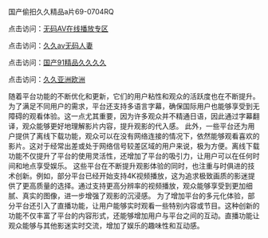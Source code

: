 国产偷抇久久精品a片69-0704RQ

点击访问：<a href="https://gfd-5xg.pages.dev/">无码AV在线播放专区</a>

点击访问：<a href="https://fdhf-454.pages.dev/">久久av无码人妻</a>

点击访问：<a href="https://bered.pages.dev/">国产91精品久久久久</a>

点击访问：<a href="https://rtj-3zo.pages.dev/">久久亚洲欧洲</a>

随着平台功能的不断优化和更新，它们的用户粘性和观众的活跃度也在不断提升。为了满足不同用户的需求，平台还支持多语言字幕，确保国际用户也能够享受到无障碍的观看体验。这一点尤其重要，因为许多观众并不精通日语，因此通过字幕翻译，观众能够更好地理解影片内容，提升观影的代入感。
此外，一些平台还为用户提供了离线下载功能，观众可以在没有网络连接的情况下，依然能够观看喜欢的影片。这对于经常出差或处于网络信号较差区域的用户来说，极为方便。离线下载功能不仅提升了平台的使用灵活性，还增加了平台的吸引力，让用户可以在任何时间和地点享受娱乐。
这些平台在不断提升观影体验的同时，也注重与时俱进的技术创新。例如，部分平台已经开始支持4K视频播放，这为追求极致画质的影迷提供了更高质量的选择。通过支持更高分辨率的视频播放，观众能够享受到更加细腻、真实的图像，进一步增强了观影的沉浸感。
为了增加平台的多元化体验，部分平台还引入了直播功能，让用户能够实时观看一些特别内容或节目。这种创新的功能不仅丰富了平台的内容形式，还能够增加用户与平台之间的互动。直播功能让观众能够与其他影迷实时交流，增加了娱乐的趣味性和互动感。

<span style="display:none;">[Canonical link](https://github.com/Q20250704/So12 ）</span>
